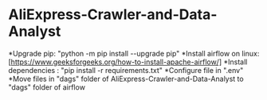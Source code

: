 # AliExpress-Crawler-and-Data-Analyst

*Upgrade pip: "python -m pip install --upgrade pip"
*Install airflow on linux: [https://www.geeksforgeeks.org/how-to-install-apache-airflow/]
*Install dependencies : "pip install -r requirements.txt"
*Configure file in ".env"
\*Move files in "dags" folder of AliExpress-Crawler-and-Data-Analyst to "dags" folder of airflow
